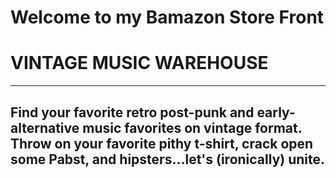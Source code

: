 # Welcome to my Bamazon Store Front

#  VINTAGE MUSIC WAREHOUSE 

-----------------------------------------------------------------------------------------------------------------------------------------
Find your favorite retro post-punk and early-alternative music favorites on vintage format.  Throw on your favorite pithy t-shirt, crack open some Pabst, and hipsters...let's (ironically) unite. 
------------------------------------------------------------------------------------------------------------------------------------------


